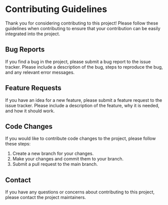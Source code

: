 # Contributing Guidelines

Thank you for considering contributing to this project! Please follow these guidelines when contributing to ensure that your contribution can be easily integrated into the project.

## Bug Reports

If you find a bug in the project, please submit a bug report to the issue tracker. Please include a description of the bug, steps to reproduce the bug, and any relevant error messages.

## Feature Requests

If you have an idea for a new feature, please submit a feature request to the issue tracker. Please include a description of the feature, why it is needed, and how it should work.

## Code Changes

If you would like to contribute code changes to the project, please follow these steps:

1. Create a new branch for your changes.
2. Make your changes and commit them to your branch.
3. Submit a pull request to the main branch.

## Contact

If you have any questions or concerns about contributing to this project, please contact the project maintainers.
